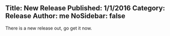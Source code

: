 Title: New Release
Published: 1/1/2016
Category: Release
Author: me
NoSidebar: false
---
There is a new release out, go get it now.
